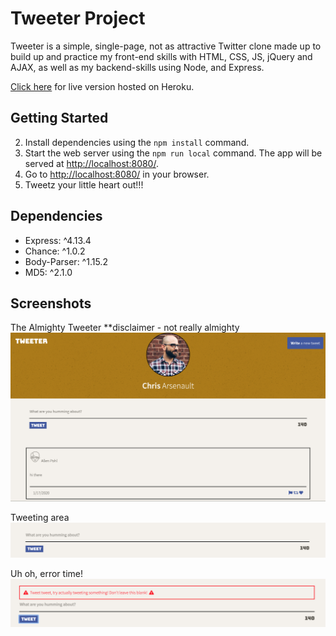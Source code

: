 # Tweeter Project

Tweeter is a simple, single-page, not as attractive Twitter clone made up to build up and practice my front-end skills with HTML, CSS, JS, jQuery and AJAX, as well as my backend-skills using Node, and Express.

[Click here](https://tweeter-project-v3.herokuapp.com/) for live version hosted on Heroku.

## Getting Started

2. Install dependencies using the `npm install` command.
3. Start the web server using the `npm run local` command. The app will be served at <http://localhost:8080/>.
4. Go to <http://localhost:8080/> in your browser.
5. Tweetz your little heart out!!!

## Dependencies

- Express: ^4.13.4
- Chance: ^1.0.2
- Body-Parser: ^1.15.2
- MD5: ^2.1.0

## Screenshots

The Almighty Tweeter \*\*disclaimer - not really almighty
!["The almighty Compose box"](https://github.com/chrisstanarsenault/TweeterV3/blob/master/public/images/screenshots/tweeter-ss.png?raw=true)

Tweeting area
!["Tweeting area and a highlighted tweet"](https://github.com/chrisstanarsenault/TweeterV3/blob/master/public/images/screenshots/new-tweet-section-ss.png?raw=true)

Uh oh, error time!
!["Uh oh, error time!"](https://github.com/chrisstanarsenault/TweeterV3/blob/master/public/images/screenshots/error-screen-ss.png?raw=true)

